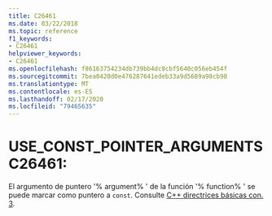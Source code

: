 ```yaml
---
title: C26461
ms.date: 03/22/2018
ms.topic: reference
f1_keywords:
- C26461
helpviewer_keywords:
- C26461
ms.openlocfilehash: f86163754234db739bb4dc8cbf5640c056eb454f
ms.sourcegitcommit: 7bea0420d0e476287641edeb33a9d5689a98cb98
ms.translationtype: MT
ms.contentlocale: es-ES
ms.lasthandoff: 02/17/2020
ms.locfileid: "79465635"
---
```

# <a name="c26461-use_const_pointer_arguments"></a>USE_CONST_POINTER_ARGUMENTS C26461:

El argumento de puntero '% argument% ' de la función '% function% ' se puede marcar como puntero a `const`. Consulte [ C++ directrices básicas con. 3](https://github.com/isocpp/CppCoreGuidelines/blob/master/CppCoreGuidelines.md#Rconst-ref).
